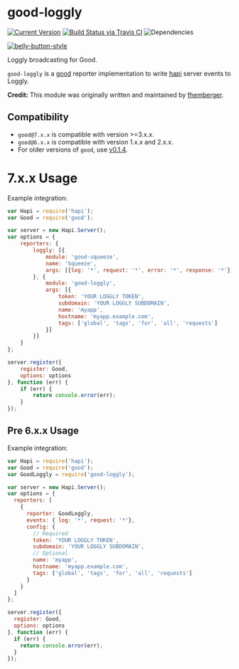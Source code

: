 # good-loggly

[![Current Version](https://img.shields.io/npm/v/good-loggly.svg)](https://www.npmjs.org/package/good-loggly)
[![Build Status via Travis CI](https://travis-ci.org/continuationlabs/good-loggly.svg?branch=master)](https://travis-ci.org/continuationlabs/good-loggly)
![Dependencies](http://img.shields.io/david/continuationlabs/good-loggly.svg)

[![belly-button-style](https://cdn.rawgit.com/continuationlabs/belly-button/master/badge.svg)](https://github.com/continuationlabs/belly-button)

Loggly broadcasting for Good.

`good-loggly` is a [good](https://github.com/hapijs/good) reporter implementation to write [hapi](http://hapijs.com/) server events to Loggly.

**Credit:** This module was originally written and maintained by [fhemberger](https://github.com/fhemberger).

## Compatibility

- `good@7.x.x` is compatible with version >=3.x.x.
- `good@6.x.x` is compatible with version 1.x.x and 2.x.x.
- For older versions of `good`, use [v0.1.4](https://github.com/continuationlabs/good-loggly/releases/tag/v0.1.4).

# 7.x.x Usage

Example integration:

```javascript
var Hapi = require('hapi');
var Good = require('good');

var server = new Hapi.Server();
var options = {
    reporters: {
        loggly: [{
            module: 'good-squeeze',
            name: 'Squeeze',
            args: [{log: '*', request: '*', error: '*', response: '*'}]
        }, {
            module: 'good-loggly',
            args: [{
                token: 'YOUR LOGGLY TOKEN',
                subdomain: 'YOUR LOGGLY SUBDOMAIN',
                name: 'myapp',
                hostname: 'myapp.example.com',
                tags: ['global', 'tags', 'for', 'all', 'requests']
            }]
        }]
    }
};

server.register({
    register: Good,
    options: options
}, function (err) {
    if (err) {
        return console.error(err);
    }
});
```

## Pre 6.x.x Usage

Example integration:

```javascript
var Hapi = require('hapi');
var Good = require('good');
var GoodLoggly = require('good-loggly');

var server = new Hapi.Server();
var options = {
  reporters: [
    {
      reporter: GoodLoggly,
      events: { log: '*', request: '*'},
      config: {
        // Required
        token: 'YOUR LOGGLY TOKEN',
        subdomain: 'YOUR LOGGLY SUBDOMAIN',
        // Optional
        name: 'myapp',
        hostname: 'myapp.example.com',
        tags: ['global', 'tags', 'for', 'all', 'requests']
      }
    }
  ]
};

server.register({
  register: Good,
  options: options
}, function (err) {
  if (err) {
    return console.error(err);
  }
});
```
